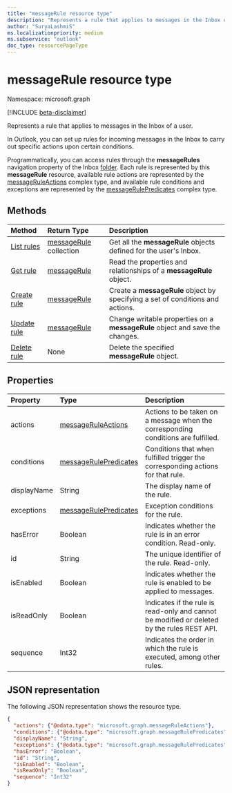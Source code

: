 ```yaml
---
title: "messageRule resource type"
description: "Represents a rule that applies to messages in the Inbox of a user."
author: "SuryaLashmiS"
ms.localizationpriority: medium
ms.subservice: "outlook"
doc_type: resourcePageType
---
```


# messageRule resource type

Namespace: microsoft.graph

[!INCLUDE [beta-disclaimer](../../includes/beta-disclaimer.md)]

Represents a rule that applies to messages in the Inbox of a user.

In Outlook, you can set up rules for incoming messages in the Inbox to carry out specific actions upon certain conditions.

Programmatically, you can access rules through the **messageRules** navigation property of the Inbox [folder](mailfolder.md).
Each rule is represented by this **messageRule** resource, available rule actions are represented by the [messageRuleActions](messageruleactions.md) complex type,
and available rule conditions and exceptions are represented by the [messageRulePredicates](messagerulepredicates.md) complex type.

## Methods
| Method		   | Return Type	|Description|
|:---------------|:--------|:----------|
|[List rules](../api/mailfolder-list-messagerules.md) | [messageRule](messagerule.md) collection |Get all the **messageRule** objects defined for the user's Inbox.|
|[Get rule](../api/messagerule-get.md) | [messageRule](messagerule.md) |Read the properties and relationships of a **messageRule** object.|
|[Create rule](../api/mailfolder-post-messagerules.md) | [messageRule](messagerule.md) |Create a **messageRule** object by specifying a set of conditions and actions.|
|[Update rule](../api/messagerule-update.md) | [messageRule](messagerule.md) |Change writable properties on a **messageRule** object and save the changes. |
|[Delete rule](../api/messagerule-delete.md) | None |Delete the specified **messageRule** object. |

## Properties
| Property	   | Type	|Description|
|:---------------|:--------|:----------|
| actions | [messageRuleActions](messageruleactions.md) | Actions to be taken on a message when the corresponding conditions are fulfilled. |
| conditions | [messageRulePredicates](messagerulepredicates.md) | Conditions that when fulfilled trigger the corresponding actions for that rule. |
| displayName | String | The display name of the rule. |
| exceptions | [messageRulePredicates](messagerulepredicates.md) | Exception conditions for the rule. |
| hasError | Boolean | Indicates whether the rule is in an error condition. Read-only. |
| id |String|The unique identifier of the rule. Read-only.|
| isEnabled | Boolean | Indicates whether the rule is enabled to be applied to messages. |
| isReadOnly | Boolean | Indicates if the rule is read-only and cannot be modified or deleted by the rules REST API. |
| sequence | Int32 | Indicates the order in which the rule is executed, among other rules. |


## JSON representation
The following JSON representation shows the resource type.

<!-- {
  "blockType": "resource",
  "optionalProperties": [
   ],
  "@odata.type": "microsoft.graph.messageRule"
}-->

```json
{
  "actions": {"@odata.type": "microsoft.graph.messageRuleActions"},
  "conditions": {"@odata.type": "microsoft.graph.messageRulePredicates"},
  "displayName": "String",
  "exceptions": {"@odata.type": "microsoft.graph.messageRulePredicates"},
  "hasError": "Boolean",
  "id": "String",
  "isEnabled": "Boolean",
  "isReadOnly": "Boolean",
  "sequence": "Int32"
}
```

<!-- uuid: 8fcb5dbc-d5aa-4681-8e31-b001d5168d79
2015-10-25 14:57:30 UTC -->
<!--
{
  "type": "#page.annotation",
  "description": "messageRule resource",
  "keywords": "",
  "section": "documentation",
  "tocPath": "",
  "suppressions": []
}
-->


